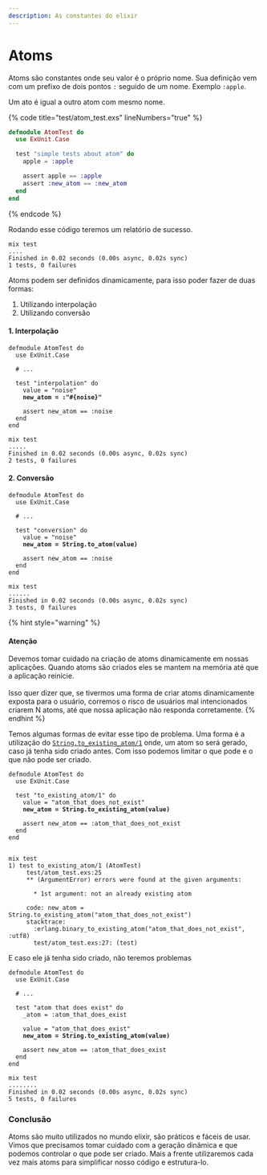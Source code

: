 ```yaml
---
description: As constantes do elixir
---
```


# Atoms

Atoms são constantes onde seu valor é o próprio nome. Sua definição vem com um prefixo de dois pontos `:` seguido de um nome. Exemplo `:apple`.

Um ato é igual a outro atom com mesmo nome.

{% code title="test/atom_test.exs" lineNumbers="true" %}
```elixir
defmodule AtomTest do
  use ExUnit.Case

  test "simple tests about atom" do
    apple = :apple

    assert apple == :apple
    assert :new_atom == :new_atom
  end
end
```
{% endcode %}

Rodando esse código teremos um relatório de sucesso.

```shell
mix test 
....
Finished in 0.02 seconds (0.00s async, 0.02s sync)
1 tests, 0 failures
```

Atoms podem ser definidos dinamicamente, para isso poder fazer de duas formas:

1. Utilizando interpolação
2. Utilizando conversão

#### 1. Interpolação

<pre class="language-elixir" data-title="test/atom_test.exs" data-line-numbers><code class="lang-elixir">defmodule AtomTest do
  use ExUnit.Case
  
  # ...

  test "interpolation" do
    value = "noise"
<strong>    new_atom = :"#{noise}"
</strong>
    assert new_atom == :noise
  end
end
</code></pre>

```shell
mix test 
.....
Finished in 0.02 seconds (0.00s async, 0.02s sync)
2 tests, 0 failures
```

#### 2. Conversão

<pre class="language-elixir" data-title="test/atom_test.exs" data-line-numbers><code class="lang-elixir">defmodule AtomTest do
  use ExUnit.Case
  
  # ...

  test "conversion" do
    value = "noise"
<strong>    new_atom = String.to_atom(value)
</strong>
    assert new_atom == :noise
  end
end
</code></pre>

```shell
mix test
......
Finished in 0.02 seconds (0.00s async, 0.02s sync)
3 tests, 0 failures
```

{% hint style="warning" %}
#### Atenção

Devemos tomar cuidado na criação de atoms dinamicamente em nossas aplicações. Quando atoms são criados eles se mantem na memória até que a aplicação reinicie.\
\
Isso quer dizer que, se tivermos uma forma de criar atoms dinamicamente exposta para o usuário, corremos o risco de usuários mal intencionados criarem N atoms, até que nossa aplicação não responda corretamente.
{% endhint %}

Temos algumas formas de evitar esse tipo de problema. Uma forma é a utilização do [`String.to_existing_atom/1`](https://hexdocs.pm/elixir/1.12/String.html#to\_existing\_atom/1) onde, um atom so será gerado, caso já tenha sido criado antes. Com isso podemos limitar o que pode e o que não pode ser criado.&#x20;

<pre class="language-elixir" data-title="lib/atom_test.exs" data-line-numbers><code class="lang-elixir">defmodule AtomTest do
  use ExUnit.Case

  test "to_existing_atom/1" do
    value = "atom_that_does_not_exist"
<strong>    new_atom = String.to_existing_atom(value)
</strong>
    assert new_atom == :atom_that_does_not_exist
  end
end

</code></pre>

```shell
mix test
1) test to_existing_atom/1 (AtomTest)
     test/atom_test.exs:25
     ** (ArgumentError) errors were found at the given arguments:
     
       * 1st argument: not an already existing atom
     
     code: new_atom = String.to_existing_atom("atom_that_does_not_exist")
     stacktrace:
       :erlang.binary_to_existing_atom("atom_that_does_not_exist", :utf8)
       test/atom_test.exs:27: (test)
```

E caso ele já tenha sido criado, não teremos problemas

<pre class="language-elixir" data-title="lib/atom_test.exs" data-line-numbers><code class="lang-elixir">defmodule AtomTest do
  use ExUnit.Case
  
  # ...

  test "atom that does exist" do
    _atom = :atom_that_does_exist
    
    value = "atom_that_does_exist"
<strong>    new_atom = String.to_existing_atom(value)
</strong>
    assert new_atom == :atom_that_does_exist
  end
end
</code></pre>

```shell
mix test
........
Finished in 0.02 seconds (0.00s async, 0.02s sync)
5 tests, 0 failures
```

### Conclusão

Atoms são muito utilizados no mundo elixir, são práticos e fáceis de usar. Vimos que precisamos tomar cuidado com a geração dinâmica e que podemos controlar o que pode ser criado. Mais a frente utilizaremos cada vez mais atoms para simplificar nosso código e estrutura-lo.
